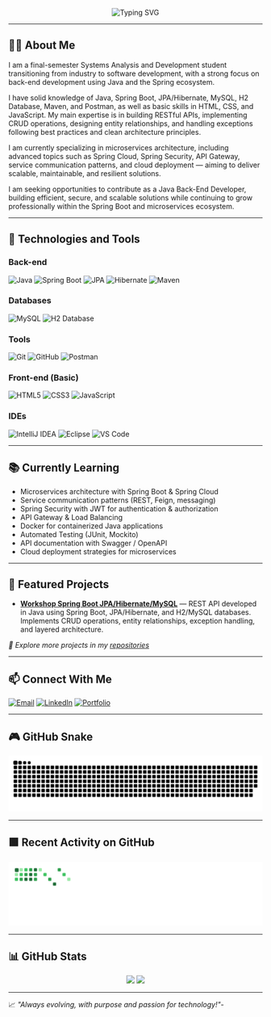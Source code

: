 <p align="center">
  <img src="https://readme-typing-svg.herokuapp.com?font=Fira+Code&size=24&pause=1000&color=00FFFF&center=true&vCenter=true&width=1000&lines=👋+Hi%2C+I'm+Marcio+Cley!;Java+Developer+in+training.;Spring+Boot+lover+🚀;Welcome+to+my+GitHub+profile!&repeat=true" alt="Typing SVG" />
</p>

---

## 👨‍💻 About Me

I am a final-semester Systems Analysis and Development student transitioning from industry to software development, with a strong focus on back-end development using Java and the Spring ecosystem.

I have solid knowledge of Java, Spring Boot, JPA/Hibernate, MySQL, H2 Database, Maven, and Postman, as well as basic skills in HTML, CSS, and JavaScript. My main expertise is in building RESTful APIs, implementing CRUD operations, designing entity relationships, and handling exceptions following best practices and clean architecture principles.

I am currently specializing in microservices architecture, including advanced topics such as Spring Cloud, Spring Security, API Gateway, service communication patterns, and cloud deployment — aiming to deliver scalable, maintainable, and resilient solutions.

I am seeking opportunities to contribute as a Java Back-End Developer, building efficient, secure, and scalable solutions while continuing to grow professionally within the Spring Boot and microservices ecosystem.

---

## 🚀 Technologies and Tools

### **Back-end**
![Java](https://img.shields.io/badge/Java-ED8B00?style=for-the-badge&logo=java&logoColor=white)
![Spring Boot](https://img.shields.io/badge/Spring%20Boot-6DB33F?style=for-the-badge&logo=spring-boot&logoColor=white)
![JPA](https://img.shields.io/badge/JPA-007396?style=for-the-badge&logo=java&logoColor=white)
![Hibernate](https://img.shields.io/badge/Hibernate-59666C?style=for-the-badge&logo=hibernate&logoColor=white)
![Maven](https://img.shields.io/badge/Maven-C71A36?style=for-the-badge&logo=apache-maven&logoColor=white)

### **Databases**
![MySQL](https://img.shields.io/badge/MySQL-00758F?style=for-the-badge&logo=mysql&logoColor=white)
![H2 Database](https://img.shields.io/badge/H2-1F72B5?style=for-the-badge&logo=h2&logoColor=white)

### **Tools**
![Git](https://img.shields.io/badge/Git-F05032?style=for-the-badge&logo=git&logoColor=white)
![GitHub](https://img.shields.io/badge/GitHub-181717?style=for-the-badge&logo=github&logoColor=white)
![Postman](https://img.shields.io/badge/Postman-FF6C37?style=for-the-badge&logo=postman&logoColor=white)

### **Front-end (Basic)**
![HTML5](https://img.shields.io/badge/HTML5-e34c26?style=for-the-badge&logo=html5&logoColor=white)
![CSS3](https://img.shields.io/badge/CSS3-1572B6?style=for-the-badge&logo=css3&logoColor=white)
![JavaScript](https://img.shields.io/badge/JavaScript-F7DF1E?style=for-the-badge&logo=javascript&logoColor=black)

### **IDEs**
![IntelliJ IDEA](https://img.shields.io/badge/IntelliJIDEA-000000.svg?style=for-the-badge&logo=intellij-idea&logoColor=white)
![Eclipse](https://img.shields.io/badge/EclipseIDE-2C2255?style=for-the-badge&logo=eclipse&logoColor=white)
![VS Code](https://img.shields.io/badge/VS%20Code-007ACC?style=for-the-badge&logo=visual-studio-code&logoColor=white)

---

## 📚 Currently Learning
- Microservices architecture with Spring Boot & Spring Cloud
- Service communication patterns (REST, Feign, messaging)
- Spring Security with JWT for authentication & authorization
- API Gateway & Load Balancing
- Docker for containerized Java applications
- Automated Testing (JUnit, Mockito)
- API documentation with Swagger / OpenAPI
- Cloud deployment strategies for microservices

---

## 📂 Featured Projects

- [**Workshop Spring Boot JPA/Hibernate/MySQL**](https://github.com/marciocleydev/workshop_springBoot_jpa_2.0) — REST API developed in Java using Spring Boot, JPA/Hibernate, and H2/MySQL databases. Implements CRUD operations, entity relationships, exception handling, and layered architecture.

*📌 Explore more projects in my [repositories](https://github.com/marciocleydev?tab=repositories)*

---

## 📫 Connect With Me

[![Email](https://img.shields.io/badge/Gmail-D14836?style=for-the-badge&logo=gmail&logoColor=white)](mailto:marciocleydev@gmail.com)
[![LinkedIn](https://img.shields.io/badge/LinkedIn-%230077B5.svg?style=for-the-badge&logo=linkedin&logoColor=white)](https://www.linkedin.com/in/marciocleydev/)
[![Portfolio](https://img.shields.io/badge/Portfolio-12100E?style=for-the-badge&logo=github&logoColor=white)](https://marciocleydev.github.io/)

---
## 🎮 GitHub Snake

![Snake Animation](https://raw.githubusercontent.com/marciocleydev/marciocleydev/main/assets/github-contribution-grid-snake.svg)

---
## 🟩 Recent Activity on GitHub

![Snake animation](https://github.com/marciocleydev/marciocleydev/blob/main/assets/github-contribution-grid-snake2.svg)

---

## 📊 GitHub Stats

<p align="center">
  <img height="180em" src="https://github-readme-stats.vercel.app/api?username=marciocleydev&show_icons=true&theme=tokyonight&hide_border=true" />
  <img height="180em" src="https://github-readme-stats.vercel.app/api/top-langs/?username=marciocleydev&layout=compact&theme=tokyonight&hide_border=true"/>
</p>

---

📈 _"Always evolving, with purpose and passion for technology!"_-

